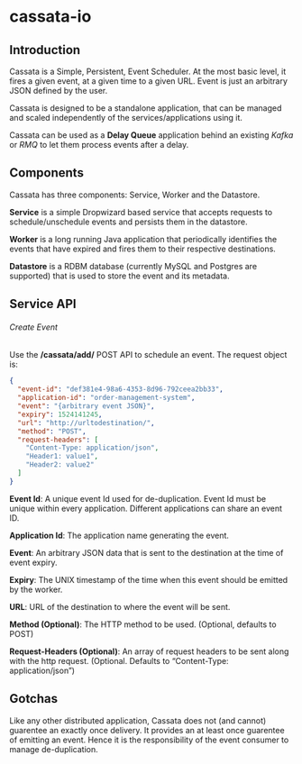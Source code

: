 # cassata-io

## Introduction 
Cassata is a Simple, Persistent, Event Scheduler. At the most basic level, it fires a given event, at a given time to a given URL. Event is just an arbitrary JSON defined by the user. 

Cassata is designed to be a standalone application, that can be managed and scaled independently of the services/applications using it. 

Cassata can be used as a **Delay Queue** application behind an existing _Kafka_ or _RMQ_ to let them process events after a delay.

## Components 
Cassata has three components: Service, Worker and the Datastore. 

**Service** is a simple Dropwizard based service that accepts requests to schedule/unschedule events and persists them in the datastore. 

**Worker** is a long running Java application that periodically identifies the events that have expired and fires them to their respective destinations.

**Datastore** is a RDBM database (currently MySQL and Postgres are supported) that is used to store the event and its metadata. 

## Service API
###### Create Event
Use the **/cassata/add/** POST API to schedule an event. The request object is:

```json
{
  "event-id": "def381e4-98a6-4353-8d96-792ceea2bb33",
  "application-id": "order-management-system",
  "event": "{arbitrary event JSON}",
  "expiry": 1524141245,
  "url": "http://urltodestination/",
  "method": "POST",
  "request-headers": [
    "Content-Type: application/json",
    "Header1: value1",
    "Header2: value2"
  ]
}
```
**Event Id**: A unique event Id used for de-duplication. Event Id must be unique within every application. Different applications can share an event ID.

**Application Id**: The application name generating the event.

**Event**: An arbitrary JSON data that is sent to the destination at the time of event expiry.

**Expiry**: The UNIX timestamp of the time when this event should be emitted by the worker.

**URL**: URL of the destination to where the event will be sent. 

**Method (Optional)**: The HTTP method to be used. (Optional, defaults to POST)

**Request-Headers (Optional)**: An array of request headers to be sent along with the http request. (Optional. Defaults to “Content-Type: application/json”)

## Gotchas
Like any other distributed application, Cassata does not (and cannot) guarentee an exactly once delivery. It provides an at least once guarentee of emitting an event. Hence it is the responsibility of the event consumer to manage de-duplication. 
